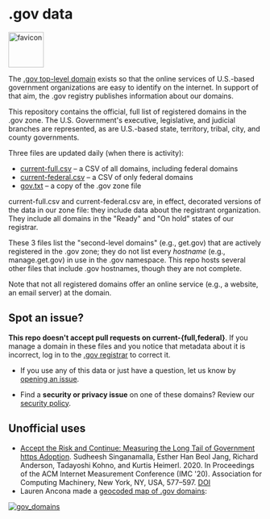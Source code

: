 # .gov data
<img width="70" alt="favicon" src="https://github.com/cisagov/dotgov-data/assets/603901/7cf1f2e8-ed6d-4f3d-a5fd-813a1ec2b566">



The [.gov top-level domain](https://get.gov) exists so that the online services of U.S.-based government organizations are easy to identify on the internet. In support of that aim, the .gov registry publishes information about our domains.

This repository contains the official, full list of registered domains in the .gov zone. The U.S. Government's executive, legislative, and judicial branches are represented, as are U.S.-based state, territory, tribal, city, and county governments.

Three files are updated daily (when there is activity):
* [current-full.csv](https://github.com/cisagov/dotgov-data/blob/main/current-full.csv) – a CSV of all domains, including federal domains
* [current-federal.csv](https://github.com/cisagov/dotgov-data/blob/main/current-federal.csv) – a CSV of only federal domains
* [gov.txt](https://github.com/cisagov/dotgov-data/blob/main/gov.txt) – a copy of the .gov zone file

current-full.csv and current-federal.csv are, in effect, decorated versions of the data in our zone file: they include data about the registrant organization. They include all domains in the "Ready" and "On hold" states of our registrar. 

These 3 files list the "second-level domains" (e.g., get.gov) that are actively registered in the .gov zone; they do not list every _hostname_ (e.g., manage.get.gov) in use in the .gov namespace. This repo hosts several other files that include .gov hostnames, though they are not complete. 

Note that not all registered domains offer an online service (e.g., a website, an email server) at the domain.

## Spot an issue?

**This repo doesn't accept pull requests on current-{full,federal}**. If you manage a domain in these files and you notice that metadata about it is incorrect, log in to the [.gov registrar](https://manage.get.gov) to correct it.

* If you use any of this data or just have a question, let us know by [opening an issue](https://github.com/cisagov/dotgov-data/issues).

* Find a **security or privacy issue** on one of these domains? Review our [security policy](https://github.com/cisagov/dotgov-data/security/policy).

## Unofficial uses

* [Accept the Risk and Continue: Measuring the Long Tail of Government https Adoption](https://sudheesh.info/papers/imc20.pdf). Sudheesh Singanamalla, Esther Han Beol Jang, Richard Anderson, Tadayoshi Kohno, and Kurtis Heimerl. 2020. In Proceedings of the ACM Internet Measurement Conference (IMC '20). Association for Computing Machinery, New York, NY, USA, 577–597. [DOI](https://doi.org/10.1145/3419394.3423645)
* Lauren Ancona made a [geocoded map of .gov domains](http://laurenancona.com/maps/gov_domains.html):

[![gov_domains](https://cloud.githubusercontent.com/assets/2152151/5627069/ba4185e2-9561-11e4-873a-54d9f480ec3e.jpg)](http://laurenancona.com/maps/gov_domains.html)
